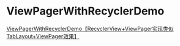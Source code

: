 # ViewPagerWithRecyclerDemo
[ViewPagerWithRecyclerDemo【RecyclerView+ViewPager实现类似TabLayout+ViewPager效果】](https://www.cnblogs.com/whycxb/p/9419086.html)
